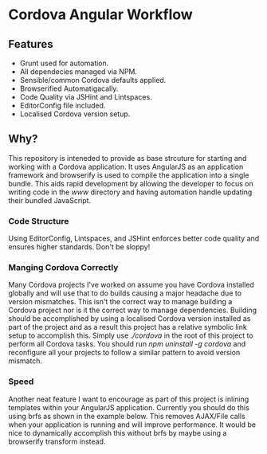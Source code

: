 Cordova Angular Workflow
========================

## Features

* Grunt used for automation.
* All dependecies managed via NPM.
* Sensible/common Cordova defaults applied.
* Browserified Automatigacally.
* Code Quality via JSHint and Lintspaces.
* EditorConfig file included.
* Localised Cordova version setup.

## Why?

This repository is inteneded to provide as base strcuture for starting 
and working with a Cordova application. It uses AngularJS as an application 
framework and browserify is used to compile the application into a single 
bundle. This aids rapid development by allowing the developer to focus on 
writing code in the _www_ directory and having automation handle updating their 
bundled JavaScript. 

### Code Structure
Using EditorConfig, Lintspaces, and JSHint enforces better code quality and 
ensures higher standards. Don't be sloppy!

### Manging Cordova Correctly
Many Cordova projects I've worked on assume you have Cordova installed globally 
and will use that to do builds causing a major headache due to version 
mismatches. This isn't the correct way to manage building a Cordova project 
nor is it the correct way to manage dependencies. Building 
should be accomplished by using a localised Cordova version installed as part 
of the project and as a result this project has a relative symbolic link setup 
to accomplish this. Simply use _./cordova_ in the root of this project to 
perform all Cordova tasks. You should run _npm uninstall -g cordova_ and 
reconfigure all your projects to follow a similar pattern to avoid version 
mismatch.

### Speed
Another neat feature I want to encourage as part of this project is inlining 
templates within your AngularJS application. Currently you should do this using 
brfs as shown in the example below. This removes AJAX/File calls when your 
application is running and will improve performance. It would be nice to 
dynamically accomplish this without brfs by maybe using a browserify transform 
instead.
